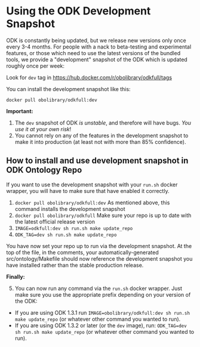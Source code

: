 # Using the ODK Development Snapshot

ODK is constantly being updated, but we release new versions only once every 3-4 months. 
For people with a nack to beta-testing and experimental features, or those which need to use the latest versions of the bundled tools,
we provide a "development" snapshot of the ODK which is updated roughly once per week:

Look for `dev` tag in https://hub.docker.com/r/obolibrary/odkfull/tags

You can install the development snapshot like this:

```
docker pull obolibrary/odkfull:dev
```

**Important:**

1. The `dev` snapshot of ODK _is unstable_, and therefore will have bugs. _You use it at your own risk_!
2. You cannot rely on any of the features in the development snapshot to make it into production (at least not with more than 85% confidence).

## How to install and use development snapshot in ODK Ontology Repo

If you want to use the development snapshot with your `run.sh` docker wrapper, you will have to make sure that have enabled it correctly. 

1. `docker pull obolibrary/odkfull:dev` As mentioned above, this command installs the development snapshot
2. `docker pull obolibrary/odkfull` Make sure your repo is up to date with the latest official release version
3. `IMAGE=odkfull:dev sh run.sh make update_repo` 
4. `ODK_TAG=dev sh run.sh make update_repo`

You have now set your repo up to run via the development snapshot. At the top of the file, in the comments, your automatically-generated src/ontology/Makefile should now reference the development snapshot you have installed rather than the stable production release.

**Finally:**

5. You can now run any command via the `run.sh` docker wrapper. Just make sure you use the appropriate prefix depending on your version of the ODK:
- If you are using ODK 1.3.1 run `IMAGE=obolibrary/odkfull:dev sh run.sh make update_repo` (or whatever other command you wanted to run).
- If you are using ODK 1.3.2 or later (or the `dev` image), run: `ODK_TAG=dev sh run.sh make update_repo` (or whatever other command you wanted to run).
